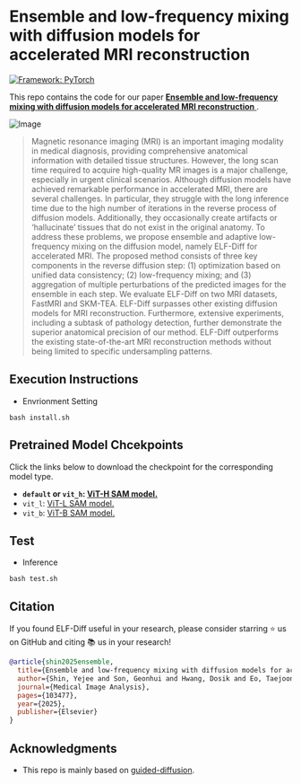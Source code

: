# Ensemble and low-frequency mixing with diffusion models for accelerated MRI reconstruction



[![Framework: PyTorch](https://img.shields.io/badge/Framework-PyTorch-orange.svg)](https://pytorch.org/) 

This repo contains the code for our paper  <a href="https://doi.org/10.1016/j.media.2025.103477"> **Ensemble and low-frequency mixing with diffusion models for accelerated MRI reconstruction**  </a>.

![Image](https://github.com/user-attachments/assets/08f51efb-7f35-4464-8185-dad3ae43015f)

> Magnetic resonance imaging (MRI) is an important imaging modality in medical diagnosis, providing comprehensive anatomical information with detailed tissue structures. However, the long scan time required to acquire high-quality MR images is a major challenge, especially in urgent clinical scenarios. Although diffusion models have achieved remarkable performance in accelerated MRI, there are several challenges. In particular, they struggle with the long inference time due to the high number of iterations in the reverse process of diffusion models. Additionally, they occasionally create artifacts or ‘hallucinate’ tissues that do not exist in the original anatomy. To address these problems, we propose ensemble and adaptive low-frequency mixing on the diffusion model, namely ELF-Diff for accelerated MRI. The proposed method consists of three key components in the reverse diffusion step: (1) optimization based on unified data consistency; (2) low-frequency mixing; and (3) aggregation of multiple perturbations of the predicted images for the ensemble in each step. We evaluate ELF-Diff on two MRI datasets, FastMRI and SKM-TEA. ELF-Diff surpasses other existing diffusion models for MRI reconstruction. Furthermore, extensive experiments, including a subtask of pathology detection, further demonstrate the superior anatomical precision of our method. ELF-Diff outperforms the existing state-of-the-art MRI reconstruction methods without being limited to specific undersampling patterns.


## Execution Instructions
- Envrionment Setting

```
bash install.sh
```
  

## Pretrained Model Chcekpoints
Click the links below to download the checkpoint for the corresponding model type.

- **`default` or `vit_h`: [ViT-H SAM model.](https://dl.fbaipublicfiles.com/segment_anything/sam_vit_h_4b8939.pth)**
- `vit_l`: [ViT-L SAM model.](https://dl.fbaipublicfiles.com/segment_anything/sam_vit_l_0b3195.pth)
- `vit_b`: [ViT-B SAM model.](https://dl.fbaipublicfiles.com/segment_anything/sam_vit_b_01ec64.pth)

## Test
- Inference

```
bash test.sh
```
## Citation

If you found ELF-Diff useful in your research, please consider starring ⭐ us on GitHub and citing 📚 us in your research!

```bibtex
@article{shin2025ensemble,
  title={Ensemble and low-frequency mixing with diffusion models for accelerated MRI reconstruction},
  author={Shin, Yejee and Son, Geonhui and Hwang, Dosik and Eo, Taejoon},
  journal={Medical Image Analysis},
  pages={103477},
  year={2025},
  publisher={Elsevier}
}
```


## Acknowledgments

* This repo is mainly based on [guided-diffusion](https://github.com/openai/guided-diffusion).
